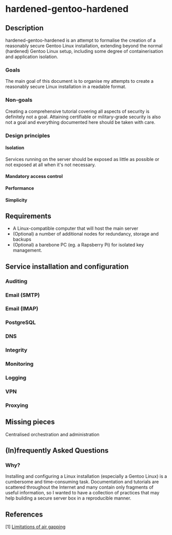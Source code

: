 # hardened-gentoo-hardened

## Description

hardened-gentoo-hardened is an attempt to formalise the creation of a reasonably secure Gentoo Linux installation, extending beyond the normal (hardened) Gentoo Linux setup, including some degree of containerisation and application isolation. 

### Goals

The main goal of this document is to organise my attempts to create a reasonably secure Linux installation in a readable format. 

### Non-goals

Creating a comprehensive tutorial covering all aspects of security is definitely not a goal. Attaining certifiable or military-grade security is also not a goal and everything documented here should be taken with care.

### Design principles

#### Isolation
Services running on the server should be exposed as little as possible or not exposed at all when it's not necessary.

#### Mandatory access control

#### Performance

#### Simplicity

## Requirements

* A Linux-compatible computer that will host the main server
* (Optional) a number of additional nodes for redundancy, storage and backups
* (Optional) a barebone PC (eg. a Rapsberry Pi) for isolated key management. 

## Service installation and configuration

### Auditing

### Email (SMTP)

### Email (IMAP)

### PostgreSQL

### DNS

### Integrity

### Monitoring

### Logging

### VPN

### Proxying

## Missing pieces

Centralised orchestration and administration

## (In)frequently Asked Questions

### Why?

Installing and configuring a Linux installation (especially a Gentoo Linux) is a cumbersome and time-consuming task. Documentation and tutorials are scattered throughout the Internet and many contain only fragments of useful information, so I wanted to have a collection of practices that may help building a secure server box in a reproducible manner.

## References

[1] [Limitations of air gapping](https://en.wikipedia.org/wiki/Air_gap_%28networking%29#Limitations)
